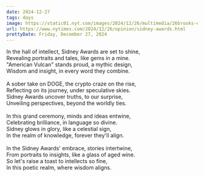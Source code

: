 ```yaml
---
date: 2024-12-27
tags: days
image: https://static01.nyt.com/images/2024/12/26/multimedia/26brooks-ckql/26brooks-ckql-facebookJumbo.jpg
url: https://www.nytimes.com/2024/12/26/opinion/sidney-awards.html
prettyDate: Friday, December 27, 2024
---
```

In the hall of intellect, Sidney Awards are set to shine,<br>Revealing portraits and tales, like gems in a mine.<br>"American Vulcan" stands proud, a mythic design,<br>Wisdom and insight, in every word they combine.<br><br>A sober take on DOGE, the crypto craze on the rise,<br>Reflecting on its journey, under speculative skies.<br>Sidney Awards uncover truths, to our surprise,<br>Unveiling perspectives, beyond the worldly ties.<br><br>In this grand ceremony, minds and ideas entwine,<br>Celebrating brilliance, in language so divine.<br>Sidney glows in glory, like a celestial sign,<br>In the realm of knowledge, forever they'll align.<br><br>In the Sidney Awards' embrace, stories intertwine,<br>From portraits to insights, like a glass of aged wine.<br>So let's raise a toast to intellects so fine,<br>In this poetic realm, where wisdom aligns.